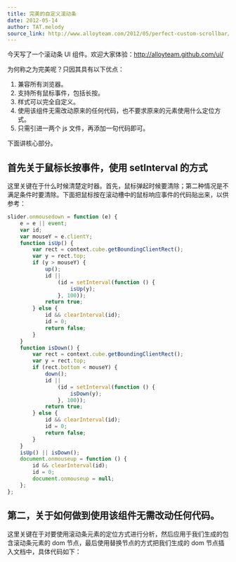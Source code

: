 ```yaml
---
title: 完美的自定义滚动条
date: 2012-05-14
author: TAT.melody
source_link: http://www.alloyteam.com/2012/05/perfect-custom-scrollbar/
---
```


<!-- {% raw %} - for jekyll -->

今天写了一个滚动条 UI 组件。欢迎大家体验：<http://alloyteam.github.com/ui/>

为何称之为完美呢？只因其具有以下优点：

1.  兼容所有浏览器。
2.  支持所有鼠标事件，包括长按。
3.  样式可以完全自定义。
4.  使用该组件无需改动原来的任何代码，也不要求原来的元素使用什么定位方式。
5.  只需引进一两个 js 文件，再添加一句代码即可。

下面讲核心部分。

## 首先关于鼠标长按事件，使用 setInterval 的方式

这里关键在于什么时候清楚定时器。首先，鼠标弹起时候要清除；第二种情况是不满足条件时要清除。下面把鼠标按在滚动槽中的鼠标响应事件的代码贴出来，以供参考：

```javascript
slider.onmousedown = function (e) {
    e = e || event;
    var id;
    var mouseY = e.clientY;
    function isUp() {
        var rect = context.cube.getBoundingClientRect();
        var y = rect.top;
        if (y > mouseY) {
            up();
            id ||
                (id = setInterval(function () {
                    isUp(y);
                }, 100));
            return true;
        } else {
            id && clearInterval(id);
            id = 0;
            return false;
        }
    }
    function isDown() {
        var rect = context.cube.getBoundingClientRect();
        var y = rect.top;
        if (rect.bottom < mouseY) {
            down();
            id ||
                (id = setInterval(function () {
                    isDown(y);
                }, 100));
            return true;
        } else {
            id && clearInterval(id);
            id = 0;
            return false;
        }
    }
    isUp() || isDown();
    document.onmouseup = function () {
        id && clearInterval(id);
        id = 0;
        document.onmouseup = null;
    };
};
```

## 第二，关于如何做到使用该组件无需改动任何代码。

这里关键在于对要使用滚动条元素的定位方式进行分析，然后应用于我们生成的包含滚动条元素的 dom 节点，最后使用替换节点的方式把我们生成的 dom 节点插入文档中，具体代码如下：


<!-- {% endraw %} - for jekyll -->